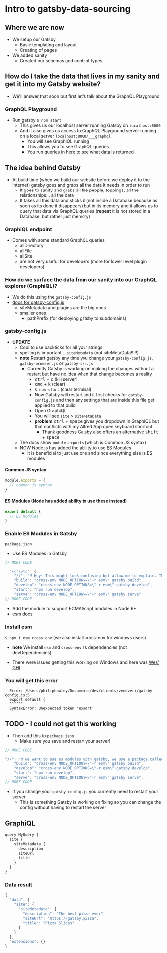 # Intro to gatsby-data-sourcing

## Where we are now
* We setup our Gatsby
    - Basic templating and layout
    - Creating of pages
* We added sanity
    - Created our schemas and content types

## How do I take the data that lives in my sanity and get it into my Gatsby website?
* We'll answer that soon but first let's talk about the GraphQL Playground

### GraphQL Playground
* Run gatsby `$ npm start`
  - This gives us our localhost server running Gatsby on `localhost:8000`
  - And it also gives us access to GraphQL Playground server running on a local server `localhost:8000/___graphql`
    + You will see GraphiQL running
    + This allows you to see GraphQL queries
    + You run queries in here to see what data is returned

## The idea behind Gatsby
* At build time (when we build our website before we deploy it to the internet) gatsby goes and grabs all the data it needs in order to run
    - It goes to sanity and grabs all the people, toppings, all the relationships... all the data
    - It takes all this data and sticks it (not inside a Database because as soon as its done it disappears) but in its memory and it allows us to query that data via GraphQL queries (**repeat** it is not stored in a Database, but rather just memory)

### GraphiQL endpoint
* Comes with some standard GraphQL queries
    - allDirectory
    - allFile
    - allSite
    - are not very useful for developers (more for lower level plugin developers)

### How do we surface the data from our sanity into our GraphQL explorer (GraphiQL)?
* We do this using the `gatsby-config.js`
* [docs for gatsby-config.js](https://www.gatsbyjs.com/docs/gatsby-config/)
    - siteMetadata and plugins are the big ones
    - smaller ones
        + pathPrefix (for deploying gatsby to subdomains)

### gatsby-config.js
* **UPDATE**
    - Cool to use backticks for all your strings
    - spelling is important... `siteMetadata` (not siteMetaData!!!!!)
    - **note** Restart gatsby any time you change your `gatsby-config.js`, `gatsby-browser.js` or `gatsby-ssr.js`
      + Currently Gatsby is working on making the changes without a restart but have no idea when that change becomes a reality
        * <kbd>ctrl</kbd> + <kbd>c</kbd> (kill server)
        * <kbd>cmd</kbd> + <kbd>k</kbd> (clear)
        * `$ npm start` (clear terminal)
        * Now Gatsby will restart and it first checks for `gatsby-config.js` and then any settings that are inside this file get applied to that build
        * Open GraphiQL
        * You will see `site` > `siteMetaData`
        * **problem** <kbd>ctrl</kbd> + <kbd>space</kbd> gives you dropdown in GraphiQL but that conflicts with my Alfred App open keyboard shortcut
          - Thank goodness Gatsby also offers an alternative <kbd>shift</kbd> + <kbd>space</kbd>
    - The docs show `module.exports` (which is Common JS syntax)
    - NOW Node.js has added the ability to use ES Modules
      + It is beneficial to just use one and since everything else is ES modules

#### Common JS syntax
```js
module.exports = {
  // common js syntax
}
```

#### ES Modules (Node has added ability to use these instead)
```js
export default {
  // ES modules
}
```

### Enable ES Modules in Gatsby
`package.json`

* Use ES Modules in Gatsby

```js
// MORE CODE

  "scripts": {
    "//": "⁉️ Hey! This might look confusing but allow me to explain. The command we want to run is called gatsby build. But because we want to use es modules with gatsby, we use a package called esm. One way to require it is to set the NODE_OPTIONS environmental variable to -r esm. Finally to make this work for windows users, we use the cross-env package. Hopefully once Node es modules are stable, we can bring this back to simple gatsby build",
    "build": "cross-env NODE_OPTIONS=\"-r esm\" gatsby build",
    "develop": "cross-env NODE_OPTIONS=\"-r esm\" gatsby develop",
    "start": "npm run develop",
    "serve": "cross-env NODE_OPTIONS=\"-r esm\" gatsby serve"
// MORE CODE
```

* Add the module to support ECMAScript modules in Node 6+
* [esm docs](https://www.npmjs.com/package/esm)

### Install esm
`$ npm i esm cross-env` (we also install cross-env for windows users)

* **note** We install `esm` and `cross-env` as dependencies (not devDependencies)

* There were issues getting this working on Windows and here was [Wes' GHI](https://github.com/wesbos/master-gatsby/issues/28)

### You will get this error
```
  Error: /Users/philiphowley/Documents/dev/clients/vendveri/gatsby-config.js:5
  export default {
  ^^^^^^
  SyntaxError: Unexpected token 'export'

```

## TODO - I could not get this working
* Then add this to `package.json`
    - Make sure you save and restart your server!

```js
// MORE CODE

"//": "⁉️ we want to use es modules with gatsby, we use a package called esm. One way to require it is to set the NODE_OPTIONS environmental variable to -r esm. Finally to make this work for windows users, we use the cross-env package. once Node es modules are stable, we can bring this back to simple gatsby build",
    "build": "cross-env NODE_OPTIONS=\"-r esm\" gatsby build",
    "develop": "cross-env NODE_OPTIONS=\"-r esm\" gatsby develop",
    "start": "npm run develop",
    "serve": "cross-env NODE_OPTIONS=\"-r esm\" gatsby serve",
// MORE CODE
```

* If you change your `gatsby-config.js` you currently need to restart your server
    - This is something Gatsby is working on fixing so you can change the config without having to restart the server

## GraphiQL
```js
query MyQuery {
  site {
    siteMetadata {
      description
      siteUrl
      title
    }
  }
}
```

### Data result
```js
{
  "data": {
    "site": {
      "siteMetadata": {
        "description": "The best pizza ever",
        "siteUrl": "https://gatsby.pizza",
        "title": "Pizza Slices"
      }
    }
  },
  "extensions": {}
}
```
